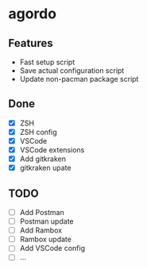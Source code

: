 # agordo

## Features

- Fast setup script
- Save actual configuration script
- Update non-pacman package script

## Done

- [x] ZSH
- [x] ZSH config
- [x] VSCode
- [x] VSCode extensions
- [x] Add gitkraken
- [x] gitkraken upate

## TODO

- [ ] Add Postman
- [ ] Postman update
- [ ] Add Rambox
- [ ] Rambox update
- [ ] Add VSCode config
- [ ] ...

